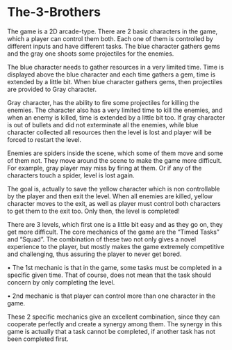 # The-3-Brothers

The game is a 2D arcade-type. There are 2 basic characters in the game, which a player can control them both. Each one of them is controlled by different inputs and have different tasks. The blue character gathers gems and the gray one shoots some projectiles for the enemies.

The blue character needs to gather resources in a very limited time. Time is displayed above the blue character and each time gathers a gem, time is extended by a little bit. When blue character gathers gems, then projectiles are provided to Gray character.

Gray character, has the ability to fire some projectiles for killing the enemies. The character also has a very limited time to kill the enemies, and when an enemy is killed, time is extended by a little bit too. If gray character is out of bullets and did not exterminate all the enemies, while blue character collected all resources then the level is lost and player will be forced to restart the level.

Enemies are spiders inside the scene, which some of them move and some of them not. They move around the scene to make the game more difficult. For example, gray player may miss by firing at them. Or if any of the characters touch a spider, level is lost again.

The goal is, actually to save the yellow character which is non controllable by the player and then exit the level. When all enemies are killed, yellow character moves to the exit, as well as player must control both characters to get them to the exit too. Only then, the level is completed!

There are 3 levels, which first one is a little bit easy and as they go on, they get more difficult.
The core mechanics of the game are the “Timed Tasks” and “Squad”. The combination of these two not only gives a novel experience to the player, but mostly makes the game extremely competitive and challenging, thus assuring the player to never get bored.

• The 1st mechanic is that in the game, some tasks must be completed in a specific given time. That of course, does not mean that the task should concern by only completing the level.

• 2nd mechanic is that player can control more than one character in the game.

These 2 specific mechanics give an excellent combination, since they can cooperate perfectly and create a synergy among them. The synergy in this game is actually that a task cannot be completed, if another task has not been completed first.

